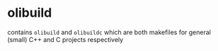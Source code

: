 # olibuild
contains `olibuild` and `olibuildc` which are both makefiles for general (small) C++ and C projects respectively
